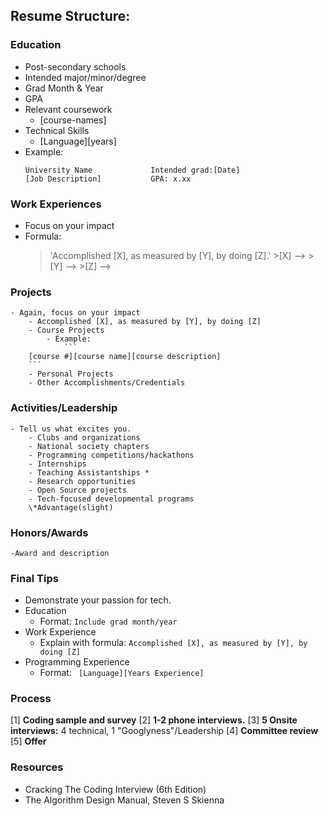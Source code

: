 

## Resume Structure:

### Education
- Post-secondary schools
- Intended major/minor/degree
- Grad Month & Year
- GPA
- Relevant coursework
	- [course-names]
- Technical Skills
	- [Language][years]
- Example:
	```
	University Name				Intended grad:[Date]
	[Job Description]			GPA: x.xx
	```
### Work Experiences
- Focus on your impact
- Formula:
	>'Accomplished [X], as measured by [Y], by doing [Z].'
		>[X] -->
		>[Y] -->
		>[Z] -->

### Projects
	- Again, focus on your impact
		- Accomplished [X], as measured by [Y], by doing [Z]
		- Course Projects
			- Example:
				```
		[course #][course name][course description]
		```
		- Personal Projects
		- Other Accomplishments/Credentials
### Activities/Leadership
	- Tell us what excites you.
		- Clubs and organizations
		- National society chapters
		- Programming competitions/hackathons
		- Internships
		- Teaching Assistantships *
		- Research opportunities
		- Open Source projects
		- Tech-focused developmental programs
		\*Advantage(slight)
### Honors/Awards
	-Award and description

### Final Tips
- Demonstrate your passion for tech.
- Education
	- Format: `Include grad month/year`
- Work Experience
	- Explain with formula:   `Accomplished [X], as measured by [Y], by doing [Z]`
- Programming Experience
	- Format:	` [Language][Years Experience]`

### Process
[1] **Coding sample and survey**
[2]	**1-2 phone interviews.**
[3]	**5 Onsite interviews:** 	4 technical, 1 "Googlyness"/Leadership
[4]	**Committee review**
[5] **Offer**

### Resources
- Cracking The Coding Interview (6th Edition)
- The Algorithm Design Manual, Steven S Skienna